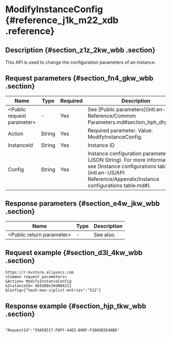 # ModifyInstanceConfig {#reference_j1k_m22_xdb .reference}

## Description {#section_z1z_2kw_wbb .section}

This API is used to change the configuration parameters of an instance.

## Request parameters {#section_fn4_gkw_wbb .section}

|Name|Type|Required|Description|
|----|----|--------|-----------|
|<Public request parameter\>|-|Yes|See [Public parameters](intl.en-US/API Reference/Common Parameters.md#section_hph_dhp_wbb).|
|Action|String|Yes|Required parameter. Value: ModifyInstanceConfig.|
|InstanceId|String|Yes|Instance ID|
|Config|String|Yes|Instance configuration parameter \(JSON String\). For more information, see [Instance configurations table](intl.en-US/API Reference/Appendix/Instance configurations table.md#).|

## Response parameters {#section_e4w_jkw_wbb .section}

|Name|Type|Description|
|----|----|-----------|
|<Public return parameter\>|-|See also.|

## Request example {#section_d3l_4kw_wbb .section}

```
https://r-kvstore.aliyuncs.com
<Common request parameters>
&Action= ModifyInstanceConfig
&InstanceId= de5d88e34d004211
&Config={"hash-max-ziplist-entries":"512"}
```

## Response example {#section_hjp_tkw_wbb .section}

```

"RequestId":"59A58517-F8FF-44E5-B90F-F386DB3E4AB8"

```

